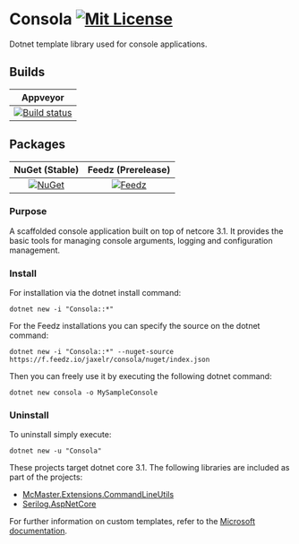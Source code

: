 # Consola [![Mit License][mit-img]][mit]

Dotnet template library used for console applications.

## Builds

| Appveyor  |
| :---:     |
| [![Build status][build-img]][build] |

## Packages

| NuGet (Stable) | Feedz (Prerelease) |
| :---: | :---: |
| [![NuGet][nuget-img]][nuget] | [![Feedz][feedz-img]][feedz] |

### Purpose

A scaffolded console application built on top of netcore 3.1. It provides the basic tools for managing console arguments, logging and configuration management.

### Install

For installation via the dotnet install command:

`dotnet new -i "Consola::*"`

For the Feedz installations you can specify the source on the dotnet command:

`dotnet new -i "Consola::*" --nuget-source https://f.feedz.io/jaxelr/consola/nuget/index.json`

Then you can freely use it by executing the following dotnet command:

`dotnet new consola -o MySampleConsole`

### Uninstall

To uninstall simply execute:

`dotnet new -u "Consola"`

These projects target dotnet core 3.1. The following libraries are included as part of the projects:

* [McMaster.Extensions.CommandLineUtils](https://github.com/natemcmaster/CommandLineUtils)
* [Serilog.AspNetCore](https://github.com/serilog/serilog-aspnetcore)

For further information on custom templates, refer to the [Microsoft documentation][docs].

[mit-img]: http://img.shields.io/badge/License-MIT-blue.svg
[mit]: https://github.com/Jaxelr/Consola/blob/master/LICENSE
[build-img]: https://ci.appveyor.com/api/projects/status/4q831j12p00mkeij/branch/master?svg=true
[build]: https://ci.appveyor.com/project/Jaxelr/consola/branch/master
[nuget-img]: https://img.shields.io/nuget/v/Consola.svg
[nuget]: https://www.nuget.org/packages/Consola/
[feedz-img]: https://img.shields.io/badge/endpoint.svg?url=https://f.feedz.io/jaxelr/consola/shield/Consola/stable
[feedz]: https://f.feedz.io/jaxelr/consola/packages/Consola/stable/download
[docs]: https://docs.microsoft.com/en-us/dotnet/core/tools/custom-templates
